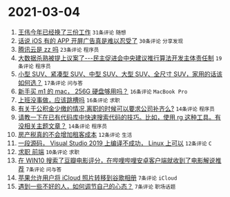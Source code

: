 # 2021-03-04

1. [王伟今年已经换了三份工作](https://www.v2ex.com/t/758236) `31条评论` `随想`
1. [话说 iOS 有的 APP 开屏广告真是难以忍受了](https://www.v2ex.com/t/758249) `30条评论` `分享发现`
1. [腾讯云是 zz 吗](https://www.v2ex.com/t/758268) `23条评论` `程序员`
1. [大数据杀熟被提上议案了---民主促进会中央建议推行算法开发主体责任制](https://www.v2ex.com/t/758272) `19条评论` `程序员`
1. [小型 SUV、紧凑型 SUV、中型 SUV、大型 SUV、全尺寸 SUV，家用的话该如何选？](https://www.v2ex.com/t/758251) `17条评论` `问与答`
1. [新手买 m1 的 mac， 256G 硬盘够用吗？](https://www.v2ex.com/t/758263) `16条评论` `MacBook Pro`
1. [上班没事做，应该跳槽吗](https://www.v2ex.com/t/758259) `16条评论` `求职`
1. [有关于公积金少缴的情况,离职的时候可以要求公司补齐么?](https://www.v2ex.com/t/758294) `14条评论` `程序员`
1. [请教一下在已有代码库中快速搜索代码的技巧。比如，使用 rg 这种工具。有没相关主题文章？](https://www.v2ex.com/t/758240) `14条评论` `程序员`
1. [房产税真的不会增加租客成本](https://www.v2ex.com/t/758303) `12条评论` `生活`
1. [一段源码， Visual Studio 2019 上编译不成功， Linux 上可以](https://www.v2ex.com/t/758288) `12条评论` `C`
1. [求职 前端](https://www.v2ex.com/t/758243) `10条评论` `求职`
1. [在 WIN10 搜索了豆瓣电影评分，在哔哩哔哩安卓客户端就收到了电影解说推荐](https://www.v2ex.com/t/758255) `7条评论` `问与答`
1. [苹果允许用户将 iCloud 照片转移到谷歌相册](https://www.v2ex.com/t/758252) `7条评论` `iCloud`
1. [遇到一些不好的人，如何调节自己的心态？](https://www.v2ex.com/t/758246) `7条评论` `职场话题`

